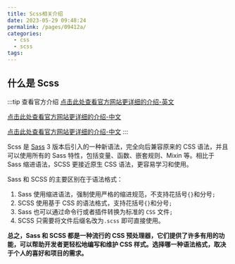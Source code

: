 ```yaml
---
title: Scss相关介绍
date: 2023-05-29 09:48:24
permalink: /pages/09412a/
categories:
  - css
  - scss
tags:
---
```


## 什么是 Scss

:::tip 查看官方介绍
[点击此处查看官方网站更详细的介绍-英文](https://sass-lang.com/)

[点击此处查看官方网站更详细的介绍-中文](https://www.sasscss.com/)

[点击此处查看官方网站更详细的介绍-中文](https://www.sass.hk/docs/)
:::

Scss 是 [Sass](/views/css/sass/introduction) 3 版本后引入的一种新语法，完全向后兼容原来的 CSS 语法，并且可以使用所有的 Sass 特性，包括变量、函数、嵌套规则、Mixin 等。相比于 Sass 缩进语法，SCSS 更接近原生 CSS 语法，更容易学习和使用。

Sass 和 SCSS 的主要区别在于语法格式：

1. Sass 使用缩进语法，强制使用严格的缩进规范，不支持花括号`{}`和分号`;`
2. SCSS 使用基于 CSS 的语法格式，支持花括号`{}`和分号`;`
3. Sass 也可以通过命令行或者插件转换为标准的 `CSS` 文件`;`
4. SCSS 只需要将文件后缀名改为`.scss` 即可直接使用。

**总之，Sass 和 SCSS 都是一种流行的 CSS 预处理器，它们提供了许多有用的功能，可以帮助开发者更轻松地编写和维护 CSS 样式。选择哪一种语法格式，取决于个人的喜好和项目的需求。**
